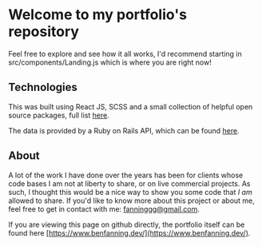 # Welcome to my portfolio's repository

Feel free to explore and see how it all works, I'd recommend starting in src/components/Landing.js which is where you are right now!  

## Technologies

This was built using React JS, SCSS and a small collection of helpful open source packages, full list [here](https://github.com/fanninggg/portfolio/blob/master/package.json).

The data is provided by a Ruby on Rails API, which can be found [here](https://github.com/fanninggg/rails-portfolio-api).

## About

A lot of the work I have done over the years has been for clients whose code bases I am not at liberty to share, or on live commercial projects. As such, I thought this would be a nice way to show you some code that *I am* allowed to share. If you'd like to know more about this project or about me, feel free to get in contact with me: fanninggg@gmail.com.

If you are viewing this page on github directly, the portfolio itself can be found here [https://www.benfanning.dev/](https://www.benfanning.dev/).

